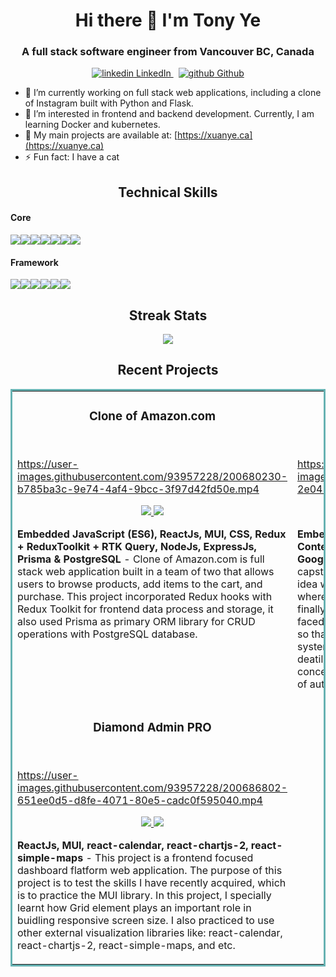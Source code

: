 <h1 align="center">
Hi there 👋 I'm Tony Ye
</h1>

<h3 align="center">
  A full stack software engineer from Vancouver BC, Canada
</h3>

<p align="center">
  <a href="https://www.linkedin.com/in/xuan-ye/" rel="nofollow noreferrer">
    <img src="https://i.stack.imgur.com/gVE0j.png" alt="linkedin"> LinkedIn
  </a> &nbsp; 
  <a href="https://github.com/tonyxuan2021" rel="nofollow noreferrer">
    <img src="https://i.stack.imgur.com/tskMh.png" alt="github"> Github
  </a>
</p>


- 🔭 I’m currently working on full stack web applications, including a clone of Instagram built with Python and Flask.
- 🌱 I’m interested in frontend and backend development. Currently, I am learning Docker and kubernetes.
- 👨 My main projects are available at: [https://xuanye.ca](https://xuanye.ca)
- ⚡ Fun fact: I have a cat


<h2 align="center">
Technical Skills
</h2>


<h4>Core</h4>

<img src="https://img.shields.io/badge/HTML5-E34F26?style=for-the-badge&logo=html5&logoColor=white" /><img src="https://img.shields.io/badge/CSS3-1572B6?style=for-the-badge&logo=css3&logoColor=white" /><img src="https://img.shields.io/badge/JavaScript-323330?style=for-the-badge&logo=javascript&logoColor=F7DF1E" /><img src="https://img.shields.io/badge/Python-FFD43B?style=for-the-badge&logo=python&logoColor=blue" /><img src="https://img.shields.io/badge/MySQL-005C84?style=for-the-badge&logo=mysql&logoColor=white" /><img src="https://img.shields.io/badge/PostgreSQL-316192?style=for-the-badge&logo=postgresql&logoColor=white" /><img src="[https://img.shields.io/badge/PostgreSQL-316192?style=for-the-badge&logo=postgresql&logoColor=white](https://img.shields.io/badge/Amazon_AWS-232F3E?style=for-the-badge&logo=amazon-aws&logoColor=white)" />


<h4>Framework</h4>

<img src="https://img.shields.io/badge/React-20232A?style=for-the-badge&logo=react&logoColor=61DAFB" /><img src="https://img.shields.io/badge/Redux-593D88?style=for-the-badge&logo=redux&logoColor=white" /><img src="https://img.shields.io/badge/Node.js-339933?style=for-the-badge&logo=nodedotjs&logoColor=white" /><img src="https://img.shields.io/badge/Express.js-000000?style=for-the-badge&logo=express&logoColor=white" /><img src="https://img.shields.io/badge/Material%20UI-007FFF?style=for-the-badge&logo=mui&logoColor=white" /><img src="https://img.shields.io/badge/Flask-000000?style=for-the-badge&logo=flask&logoColor=white" />

<h2 align="center">
Streak Stats
</h2>


<p align="center">
    <a href="https://git.io/streak-stats"><img src="https://github-readme-streak-stats.herokuapp.com?user=tonyxuan2021&theme=blueberry"/></a>
</p>


<h2 align="center">
Recent Projects
</h2>

<table bordercolor="#66b2b2">
  <tr>
    <td width="50%" valign="top">
      <h3 align="center">Clone of Amazon.com</h3>
        <br>
      <a target="_blank" href="https://amazon.xuanye.ca/"></a>    


https://user-images.githubusercontent.com/93957228/200680230-b785ba3c-9e74-4af4-9bcc-3f97d42fd50e.mp4

      
  <p align="center">
  <a href="https://github.com/JoshL579/amazon-clone" target="_blank">
    <img src="https://img.shields.io/badge/Code-black?style=for-the-badge&logo=github">
  </a>  
  <a href="https://amazon.xuanye.ca/" target="_blank">
    <img src="https://img.shields.io/badge/-website-green?style=for-the-badge&color=243964">
  </a>
      </p>
        <p><strong>Embedded JavaScript (ES6), ReactJs, MUI, CSS, Redux + ReduxToolkit + RTK Query, NodeJs, ExpressJs, Prisma & PostgreSQL</strong> - Clone of Amazon.com is full stack web application built in a team of two that allows users to browse products, add items to the cart, and purchase. This project incorporated Redux hooks with Redux Toolkit for frontend data process and storage, it also used Prisma as primary ORM library for CRUD operations with PostgreSQL database.</p>
    </td>
<td width="50%" valign="top">
      <h3 align="center">The Booktown</h3>
        <br>
      <a target="_blank" href="https://booktown.xuanye.ca/"></a>    


https://user-images.githubusercontent.com/93957228/200684357-2e041a9c-c063-4a51-97d0-f57078c3a75b.mp4

  
  <p align="center">
  <a href="https://github.com/tonyxuan2021/bootown-backend" target="_blank">
    <img src="https://img.shields.io/badge/Code-black?style=for-the-badge&logo=github">
  </a>  
  <a href="https://booktown.xuanye.ca/" target="_blank">
    <img src="https://img.shields.io/badge/-website-green?style=for-the-badge&color=243964">
  </a>
      </p>
        <p><strong>Embedded JavaScript (EJS), ReactJs, React Hooks, Context API, Sass, NodeJs, ExpressJs, KnexJs, MySql, Google Books API, Sripe API</strong> - This is the individual capstone project I build within the Bootcamp. My original idea was to build an e-commerce booking selling site, where users can add their favoriate books to cart, and finally being able to checkout. The biggest challenge I faced was to undertand how Context API works in React, so that the cart info will be accessible to the global state system, and therefore being able to sync with the order deatils that users select. In this project, I learnt the concept of context API, and also practiced the workflow of authorization and authentication.</p>
    </td>
  </tr>
  
  <tr>
<td width="50%" valign="top">
      <h3 align="center">Diamond Admin PRO</h3>
        <br>
      <a target="_blank" href="https://dashboard-diamond-admin.herokuapp.com/"></a>    


https://user-images.githubusercontent.com/93957228/200686802-651ee0d5-d8fe-4071-80e5-cadc0f595040.mp4


  <p align="center">
  <a href="https://github.com/tonyxuan2021/dashboard-frontend" target="_blank">
    <img src="https://img.shields.io/badge/Code-black?style=for-the-badge&logo=github">
  </a>  
  <a href="https://dashboard-diamond-app.netlify.app//" target="_blank">
    <img src="https://img.shields.io/badge/-website-green?style=for-the-badge&color=243964">
  </a>
      </p>
        <p><strong>ReactJs, MUI, react-calendar, react-chartjs-2, react-simple-maps</strong> - This project is a frontend focused dashboard flatform web application. The purpose of this project is to test the skills I have recently acquired, which is to practice the MUI library. In this project, I specially learnt how Grid element plays an important role in buidling responsive screen size. I also practiced to use other external visualization libraries like: react-calendar, react-chartjs-2, react-simple-maps, and etc.</p>
    </td>
    
  </tr>
  
</table>

<!--
**tonyxuan2021/tonyxuan2021** is a ✨ _special_ ✨ repository because its `README.md` (this file) appears on your GitHub profile.

Here are some ideas to get you started:

- 🔭 I’m currently working on ...
- 🌱 I’m currently learning ...
- 👯 I’m looking to collaborate on ...
- 🤔 I’m looking for help with ...
- 💬 Ask me about ...
- 📫 How to reach me: ...
- 😄 Pronouns: ...
- ⚡ Fun fact: ...
-->
